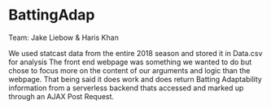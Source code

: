 # BattingAdap
Team: Jake Liebow & Haris Khan

We used statcast data from the entire 2018 season and stored it in Data.csv for analysis
The front end webpage was something we wanted to do but chose to focus more on the content of our arguments and logic than the webpage. That being said it does work and does return Batting Adaptability information from a serverless backend thats accessed and marked up through an AJAX Post Request.
